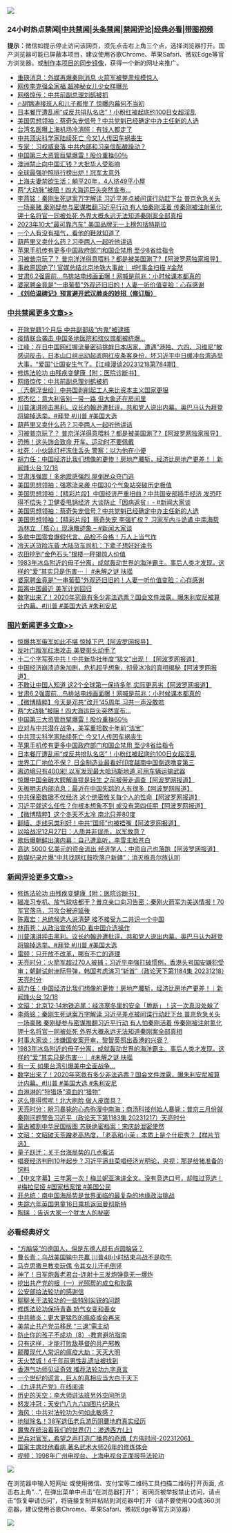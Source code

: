 ![](https://raw.githubusercontent.com/jsvpn/jsproxy/dev/64photo/fqnews-qr.jpg)

<div id="tt">
<h3>24小时热点禁闻|<a href="#%E4%B8%AD%E5%85%B1%E7%A6%81%E9%97%BB%E6%9B%B4%E5%A4%9A%E6%96%87%E7%AB%A0">中共禁闻</a>|<a href="#%E5%9B%BE%E7%89%87%E6%96%B0%E9%97%BB%E6%9B%B4%E5%A4%9A%E6%96%87%E7%AB%A0">头条禁闻</a>|<a href="#%E6%96%B0%E9%97%BB%E8%AF%84%E8%AE%BA%E6%9B%B4%E5%A4%9A%E6%96%87%E7%AB%A0">禁闻评论|<a href="#%E5%BF%85%E7%9C%8B%E7%BB%8F%E5%85%B8%E5%A5%BD%E6%96%87">经典必看</a>|<a href="https://fan1.xyz/3" target="_blank">带图视频</a></h3>
<div><b>提示：</b>微信如提示停止访问该网页，须先点击右上角三个点，选择浏览器打开。国产浏览器可能已屏蔽本项目，建议使用谷歌Chrome、苹果Safari、微软Edge等官方浏览器。或<a href="%E5%88%B6%E4%BD%9Cgit%E7%A6%81%E9%97%BB%E9%95%9C%E5%83%8F.md">制作本项目的同步镜像</a>，获得一个新的网址来推广。</div>
<ul>

<li><a href="/baitai/20231218/1975722.md">重磅消息：外媒再爆秦刚消息 火箭军被整肃规模惊人</a></li>
<li><a href="/baitai/20231218/1975766.md">网传李克强全家福 超神秘女儿少女样曝光</a></li>
<li><a href="/cbnews/20231219/1976118.md">网络惊传：中共前副总理刘鹤被抓</a></li>
<li><a href="/sohnews/20231219/1975965.md">🔥胡锦涛接班人和儿子都惨了 惊曝内幕何不当初</a></li>
<li><a href="/topimagenews/20231218/1975725.md">日本餐厅遭乱闹“成反共排队名店”！小粉红被起底约100日女超淫乱</a></li>
<li><a href="/cbnews/20231219/1975922.md">美国思想领袖：蔡奇失宠信号？中共党魁已经确定中办主任新的人选</a></li>
<li><a href="/baitai/20231218/1975768.md">台湾名医曝上海机场冷清照：有钱人都走了</a></li>
<li><a href="/topimagenews/20231219/1975947.md">中共顶尖科学家陆续死亡 今又1人传因车祸丧生</a></li>
<li><a href="/baitai/20231219/1975918.md">专家：习权威衰落 中共内部和习亲信酝酿躁动？</a></li>
<li><a href="/topimagenews/20231219/1975960.md">中国第三大资管巨擘爆雷！股价重挫60％</a></li>
<li><a href="/cnnews/20231219/1975948.md">澳洲禁止向中国汇钱？大批华人受影响</a></li>
<li><a href="/worldnews/20231218/1975800.md">全球最强护照排行榜出炉！冠军太意外</a></li>
<li><a href="/cnnews/20231219/1975971.md">上海夫妻禁欲生活：躺平20年，4人挤49平小屋</a></li>
<li><a href="/topimagenews/20231219/1976012.md">两“大动脉”被阻！四大海运巨头突然宣布…</a></li>
<li><a href="/comments/20231219/1975955.md">李燕铭：秦刚生死谜案万字解读 习近平差点被间谍行动赶下台 普京危急关头一场豪赌 秦刚疑参与密谋推翻习近平行动 有人怕秦刚活着 传秦刚被注射氰化钾十名将官一同被处死 外界大概永远无法知道秦刚案全部真相</a></li>
<li><a href="/cnnews/20231219/1975836.md">2023年10大“最可靠汽车” 美国品牌无一上榜包括特斯拉</a></li>
<li><a href="/lifebaike/20231218/1975706.md">一个人有没有福气，看他的鞋就知道了</a></li>
<li><a href="/cbnews/20231219/1976014.md">葫芦里又卖什么药？习李两人一起听他讲话</a></li>
<li><a href="/topimagenews/20231218/1975819.md">苹果手机传有更多中国政府部门和国企禁用 至少8省给指令</a></li>
<li><a href="/cbnews/20231219/1976013.md">习被普京玩了？ 普京洋洋得意喂料？都是被美国涮了?【阿波罗网独家报导】</a></li>
<li><a href="/sohnews/20231219/1975890.md">事故原因绝了! 官媒总结北京地铁大事故｜ #时事金扫描 #金然</a></li>
<li><a href="/topimagenews/20231219/1976066.md">甘肃6.2强震前…鸟排站电线画面曝！网喊是前兆：小时候课本都真的</a></li>
<li><a href="/cbnews/20231218/1975737.md">婆家聘金竟是“一串葡萄”外观还旧旧的！人妻一听价值变脸：心存感谢</a></li>
<li><b><a href="/comments/20200207/1272816.md" target="_blank">《刘伯温碑记》预言避开武汉肺炎的妙招（修订版）</a></b></li>
</ul>
</div>

<div class="catlist">
<h3><a href="/cbnews/" target="_blank">中共禁闻</a><span><a href="/cbnews/" target="_blank" rel="nofollow">更多文章>></a></span></h3>
<ul>
<li><a href="/cbnews/20231219/1976149.md" target="_blank">开除党籍1个月后 中共副部级“内鬼”被逮捕</a></li>
<li><a href="/cbnews/20231219/1976144.md" target="_blank">疫情联合袭击 中国多地医院和殡仪馆都被挤爆…</a></li>
<li><a href="/cbnews/20231219/1976129.md" target="_blank">江峰：在日中国网红握流量密码挑衅日本店家，遭遇”港独、六四、习维尼“敏感词反击，日本山口组出动起底网红皮条客身份，坏习近平中日缓冲台湾选举大事，“爱国”让国安生气了。【江峰漫谈20231218第784期】</a></li>
<li><a href="/comments/20231219/1903314.md" target="_blank">修炼法轮功 由残疾变健康【附：医院诊断书】</a></li>
<li><a href="/cbnews/20231219/1976118.md" target="_blank">网络惊传：中共前副总理刘鹤被抓</a></li>
<li><a href="/cbnews/20231219/1976095.md" target="_blank">〖兲朝浮世绘〗中共国剥削起工人来比资本主义国家更狠</a></li>
<li><a href="/cbnews/20231219/1976067.md" target="_blank">郑杰忆：意大利告别一带一路 但大象还在房间里</a></li>
<li><a href="/comments/20231219/1976030.md" target="_blank">川普演讲抨击黑利。议长约翰逊遭批评，共和党人说出内幕。奥巴马认为拜登将输掉选举。#拜登 #川普 #美国大选</a></li>
<li><a href="/cbnews/20231219/1976014.md" target="_blank">葫芦里又卖什么药？习李两人一起听他讲话</a></li>
<li><a href="/cbnews/20231219/1976013.md" target="_blank">习被普京玩了？ 普京洋洋得意喂料？都是被美国涮了?【阿波罗网独家报导】</a></li>
<li><a href="/cbnews/20231219/1975986.md" target="_blank">恐怖！这头饰会致命 开车、运动时不要佩戴</a></li>
<li><a href="/cbnews/20231219/1975985.md" target="_blank">社死：小伙舔灯杆冻住舌头 警察：以为他在小便</a></li>
<li><a href="/comments/20231219/1975980.md" target="_blank">胡力任：中国经济比我们想像的更惨！房地产腰斩，经济比房地产更差！｜新闻烽火台 12/18</a></li>
<li><a href="/cbnews/20231219/1975961.md" target="_blank">甘肃浅强震！多地震感强烈 屋倒民众夺门逃</a></li>
<li><a href="/cbnews/20231219/1975931.md" target="_blank">美国思想领袖：强寒流来袭 中国30个气象站突破历史极值</a></li>
<li><a href="/cbnews/20231219/1975930.md" target="_blank">美国思想领袖：【精彩片段】中国经济严重扭曲？中共国安部插手经济 发恐吓得不偿失？卫健委甩锅经济 大谈防止「因病返贫」- #新闻大家谈</a></li>
<li><a href="/cbnews/20231219/1975922.md" target="_blank">美国思想领袖：蔡奇失宠信号？中共党魁已经确定中办主任新的人选</a></li>
<li><a href="/cbnews/20231219/1975921.md" target="_blank">美国思想领袖：【精彩片段】蔡奇失宠 李强扩权？ 习家军内斗诡谲 中南海帮派林立 「核心」现涣散迹象 &#8211; #新闻大家谈</a></li>
<li><a href="/cbnews/20231219/1975822.md" target="_blank">多款中国零食爆假代言、品检不合格！万人上当气炸</a></li>
<li><a href="/cbnews/20231218/1975813.md" target="_blank">冷天送货险冻昏 大陆货车司机：下辈子想好好读书</a></li>
<li><a href="/cbnews/20231218/1975812.md" target="_blank">农田挖到“金色石头”银楼一秤揭惊人价值</a></li>
<li><a href="/comments/20231218/1975749.md" target="_blank">1983年冰岛附近的母子分离，成就轰动世界的海洋霸主。事后人类才发现，这样的“爱”其实只是伤害⋯｜ #未解之谜 扶摇</a></li>
<li><a href="/cbnews/20231218/1975737.md" target="_blank">婆家聘金竟是“一串葡萄”外观还旧旧的！人妻一听价值变脸：心存感谢</a></li>
<li><a href="/cbnews/20231218/1975700.md" target="_blank">距离中国最近 美军计划回归</a></li>
<li><a href="/comments/20231218/1975687.md" target="_blank">数字出来了！2020年究竟有多少非法选票？国会文件泄露，曝朱利安尼被算计内幕。#川普 #美国大选 #朱利安尼</a></li>

</ul>
</div>
<div class="catlist">
<h3><a href="/topimagenews/" target="_blank">图片新闻</a><span><a href="/topimagenews/" target="_blank" rel="nofollow">更多文章>></a></span></h3>
<ul>
<li><a href="/topimagenews/20231219/1976162.md" target="_blank">惊爆共军俄军如此不堪 惊掉下巴【阿波罗网报导】</a></li>
<li><a href="/topimagenews/20231219/1976161.md" target="_blank">反叶门叛军红海攻击 美要带头动手了</a></li>
<li><a href="/topimagenews/20231219/1976143.md" target="_blank">十二个字写死中共！中共新华社年度“猛文”出现！【阿波罗网报道】</a></li>
<li><a href="/topimagenews/20231219/1976130.md" target="_blank">中国经济崩溃迹象加剧，危机超乎想象，彻骨冰冷的真相揭秘【阿波罗网报道】</a></li>
<li><a href="/topimagenews/20231219/1976089.md" target="_blank">不敢让中国人知道 这2个全球第一保持多年 实际更恶劣【阿波罗网报道】</a></li>
<li><a href="/topimagenews/20231219/1976066.md" target="_blank">甘肃6.2强震前…鸟排站电线画面曝！网喊是前兆：小时候课本都真的</a></li>
<li><a href="/topimagenews/20231219/1976065.md" target="_blank">【微博精粹】今天是邓共“改开”45周年 习共一声没敢吭</a></li>
<li><a href="/topimagenews/20231219/1976012.md" target="_blank">两“大动脉”被阻！四大海运巨头突然宣布…</a></li>
<li><a href="/topimagenews/20231219/1975960.md" target="_blank">中国第三大资管巨擘爆雷！股价重挫60％</a></li>
<li><a href="/topimagenews/20231219/1975959.md" target="_blank">应对与中共潜在战争，美军重拾数十年前“法宝”</a></li>
<li><a href="/topimagenews/20231219/1975947.md" target="_blank">中共顶尖科学家陆续死亡 今又1人传因车祸丧生</a></li>
<li><a href="/topimagenews/20231218/1975819.md" target="_blank">苹果手机传有更多中国政府部门和国企禁用 至少8省给指令</a></li>
<li><a href="/topimagenews/20231218/1975725.md" target="_blank">日本餐厅遭乱闹“成反共排队名店”！小粉红被起底约100日女超淫乱</a></li>
<li><a href="/topimagenews/20231218/1975724.md" target="_blank">世界工厂地位不保？ 日企制造业最看好印度越南中国倒退噜变第三</a></li>
<li><a href="/topimagenews/20231218/1975719.md" target="_blank">离边境只有400米! 以军发现最大哈玛斯地道 可用车辆运输武器</a></li>
<li><a href="/topimagenews/20231218/1975671.md" target="_blank">惊爆中国金融大鳄解直锟是轻生 之前被带走调查【阿波罗网报道】</a></li>
<li><a href="/topimagenews/20231218/1975663.md" target="_blank">矢板明夫内部消息：最近在中国失踪的人有很多【阿波罗网报道】</a></li>
<li><a href="/topimagenews/20231218/1975661.md" target="_blank">中共保密数据不仅经济 这个绝密攸关每个人的性命【阿波罗网报道】</a></li>
<li><a href="/topimagenews/20231218/1975652.md" target="_blank">习近平就这么任性？你根本想象不到 或没有第四任期【阿波罗网报道】</a></li>
<li><a href="/topimagenews/20231218/1975605.md" target="_blank">【微博精粹】这个冬天不太冷 南北只差80度</a></li>
<li><a href="/topimagenews/20231218/1975604.md" target="_blank">翻墙、走线另类利好！中共“国师”也被捂嘴【阿波罗网报道】</a></li>
<li><a href="/topimagenews/20231218/1975514.md" target="_blank">以哈战况12月27日：人质并非误杀，以军故意？</a></li>
<li><a href="/topimagenews/20231218/1975499.md" target="_blank">歌后曝朝鲜出演内幕：自己遭监听，李雪主脸苍白</a></li>
<li><a href="/topimagenews/20231217/1975358.md" target="_blank">高达 5000 亿美元的资金流出 经济学人：中资自己也落跑【阿波罗网报道】</a></li>
<li><a href="/topimagenews/20231217/1975349.md" target="_blank">欧媒纪录片爆“中共找网红鼓吹落户新疆”：消灭维吾尔族认同</a></li>

</ul>
</div>
<div class="catlist">
<h3><a href="/comments/" target="_blank">新闻评论</a><span><a href="/comments/" target="_blank" rel="nofollow">更多文章>></a></span></h3>
<ul>
<li><a href="/comments/20231219/1903314.md" target="_blank">修炼法轮功 由残疾变健康【附：医院诊断书】</a></li>
<li><a href="/comments/20231219/1976105.md" target="_blank">瞄准习专机、放气球啥都干？普京亲口向习告密：秦刚火箭军为美送情报！70军官落马，习攻台被迫延後</a></li>
<li><a href="/comments/20231219/1976073.md" target="_blank">陈嘉宏：总统候选人说清楚 接不接受九二共识一个中国</a></li>
<li><a href="/comments/20231219/1976072.md" target="_blank">林雨苍：从政治宣传的5D 看中国介选操作</a></li>
<li><a href="/comments/20231219/1976030.md" target="_blank">川普演讲抨击黑利。议长约翰逊遭批评，共和党人说出内幕。奥巴马认为拜登将输掉选举。#拜登 #川普 #美国大选</a></li>
<li><a href="/comments/20231219/1975989.md" target="_blank">雷颐：只开放不改革，哪有不亡的道理</a></li>
<li><a href="/comments/20231219/1975982.md" target="_blank">天亮时分：火箭军超过70人被捕；习近平李强打破惯例，香港头号国安嫌犯受审；朝鲜试射洲际导弹，韩国考虑演习“斩首”（政论天下第1184集 20231218）天亮时分</a></li>
<li><a href="/comments/20231219/1975980.md" target="_blank">胡力任：中国经济比我们想像的更惨！房地产腰斩，经济比房地产更差！｜新闻烽火台 12/18</a></li>
<li><a href="/comments/20231219/1975958.md" target="_blank">文昭：北京12·14地铁追尾：经济寒冬里的安全「脆断」！这一次真没处躲了</a></li>
<li><a href="/comments/20231219/1975955.md" target="_blank">李燕铭：秦刚生死谜案万字解读 习近平差点被间谍行动赶下台 普京危急关头一场豪赌 秦刚疑参与密谋推翻习近平行动 有人怕秦刚活着 传秦刚被注射氰化钾十名将官一同被处死 外界大概永远无法知道秦刚案全部真相</a></li>
<li><a href="/comments/20231218/1975794.md" target="_blank">时事大家谈：涉嫌国安案开审，黎智英照出香港的兴衰？</a></li>
<li><a href="/comments/20231218/1975749.md" target="_blank">1983年冰岛附近的母子分离，成就轰动世界的海洋霸主。事后人类才发现，这样的“爱”其实只是伤害⋯｜ #未解之谜 扶摇</a></li>
<li><a href="/comments/20231218/1975703.md" target="_blank">有一天 如果台湾引爆美中全面战争…</a></li>
<li><a href="/comments/20231218/1975687.md" target="_blank">数字出来了！2020年究竟有多少非法选票？国会文件泄露，曝朱利安尼被算计内幕。#川普 #美国大选 #朱利安尼</a></li>
<li><a href="/comments/20231218/1975682.md" target="_blank">血淋淋的“狩猎场”滴血的“猎物”</a></li>
<li><a href="/comments/20231218/1975607.md" target="_blank">这么瘆得慌呢！北大刷脸 做人皮面具？</a></li>
<li><a href="/comments/20231218/1975583.md" target="_blank">天亮时分：盼习暴毙的心态弥漫中南海；商汤科技创始人暴毙；普京三月份就秦刚问题警告习近平（政论天下第1183集 20231217）天亮时分</a></li>
<li><a href="/comments/20231218/1975547.md" target="_blank">蒙古被割中华民国版图 苏联绝密档案：宋庆龄泄密使然</a></li>
<li><a href="/comments/20231218/1975543.md" target="_blank">文昭：文昭破天荒蹭老高热度，「老高和小茉」本质上是个什麽秀？【样片节选】</a></li>
<li><a href="/comments/20231218/1975535.md" target="_blank">量子跃迁：关于台海局势的几点看法</a></li>
<li><a href="/comments/20231218/1975531.md" target="_blank">唱衰经济判刑10年起步？习近平逼韭菜唱经济光明论，央视：那是给猪准备的饲料</a></li>
<li><a href="/comments/20231217/1975418.md" target="_blank">【中文字幕】三年第一次！梅兰妮亚演讲全文。没有竞选口号，却胜过竞选！#梅拉尼娅  #国家档案馆 #美国公民</a></li>
<li><a href="/comments/20231217/1975413.md" target="_blank">菲总统：南中国海局势是世界面临的最复杂的地缘政治挑战</a></li>
<li><a href="/comments/20231217/1975412.md" target="_blank">失踪六年英国男童16日乘机返回曼彻斯特</a></li>
<li><a href="/comments/20231217/1975304.md" target="_blank">陶瑞 ：告诉大家一个犹太人的秘密</a></li>

</ul>
</div>

<div class="catlist">
<h3>必看经典好文</h3>
<ul>
<li><a href="/comments/20220129/1685716.md" target="_blank">“方脑袋”的德国人，但是东德人却有点圆脑袋？</a></li>
<li><a href="/comments/20230511/1882985.md" target="_blank">曹长青：乌战美国输中共赢,川普48小时结束乌战不是吹牛</a></li>
<li><a href="/lifebaike/20180921/1001202.md" target="_blank">马克思撒旦教卖玩偶 令其女儿汗毛倒竖</a></li>
<li><a href="/cnnews/aboluonews/20150422/388322.md" target="_blank">神了！日军炮轰老君台-连射十三发炮弹竟无一爆炸</a></li>
<li><a href="/comments/20200629/1352460.md" target="_blank">挖出共产党的根（一）光照帮的成立和败露</a></li>
<li><a href="/aomi/history/20210111/1465363.md" target="_blank">公安部给法轮功的感谢信</a></li>
<li><a href="/comments/20190417/1114875.md" target="_blank">聊聊关于法轮功的一些特别尖锐的问题</a></li>
<li><a href="/cbnews/20210720/1590052.md" target="_blank">修炼法轮功保持青春 娇气女变和善女</a></li>
<li><a href="/comments/20200211/1275071.md" target="_blank">中共肺炎：更大更猛烈的瘟疫或会再来</a></li>
<li><a href="/cbnews/20201004/1408019.md" target="_blank">美禁止共产党员移民 “三退”需主动</a></li>
<li><a href="/comments/20230923/1937654.md" target="_blank">防止你的孩子不成功（8）-教育避坑指南</a></li>
<li><a href="/comments/20220127/1684835.md" target="_blank">只有这样，才能打败敌基督的共产邪教</a></li>
<li><a href="/comments/20200619/783185.md" target="_blank">颠覆现代人常识的瘟疫大劫：天灭大明</a></li>
<li><a href="/ccpdope/20181219/1049286.md" target="_blank">天火焚城！4千年前男性乱遗址被找到</a></li>
<li><a href="/comments/20200517/1330064.md" target="_blank">香港气功师见证奇效 推荐法轮功九字真言</a></li>
<li><a href="/comments/20200621/1348067.md" target="_blank">一个世纪的谎言，巨人的真相应当大白于天下</a></li>
<li><a href="/bookonline/20131116/201057.md" target="_blank">《九评共产党》在线阅读</a></li>
<li><a href="/tculture/20121025/73064.md" target="_blank">历史的天空：李大师讲法班另外空间所见</a></li>
<li><a href="/comments/20200604/783200.md" target="_blank">怒发冲冠：天安门八九六四图片纪录片</a></li>
<li><a href="/comments/20191218/1228234.md" target="_blank">海风：中共对法轮功为何如此敏感？</a></li>
<li><a href="/cbnews/20200531/1337381.md" target="_blank">地狱除名！38军退伍老兵游历阴曹地府真实经历</a></li>
<li><a href="/topimagenews/20180527/948369.md" target="_blank">魔鬼在统治着我们的世界(7)：渗透西方(上)</a></li>
<li><a href="/comments/20231207/1970628.md" target="_blank">民兵对官军，希望之声打造广播界的奇蹟【方伟时间-20231206】</a></li>
<li><a href="/cbnews/20220514/1732764.md" target="_blank">国家主席找他看病 著名武术大师26年的修炼体会</a></li>
<li><a href="/topimagenews/20180331/921716.md" target="_blank">视频：1998年广州电视台、上海电视台正面报导法轮功</a></li>

</ul>
</div>

![](https://raw.githubusercontent.com/jsvpn/jsproxy/dev/64photo/fqnews-qr.jpg)

在浏览器中输入短网址 或使用微信、支付宝等二维码工具扫描二维码打开页面, 点击右上角"...", 在弹出菜单中点击“在浏览器打开”； 若网页被举报禁止访问，请点击“恢复申请访问”，将链接复制并粘贴到浏览器中打开（请不要使用QQ或360浏览器，建议使用谷歌Chrome、苹果Safari、微软Edge等官方浏览器）

![](https://raw.githubusercontent.com/jsvpn/jsproxy/dev/64photo/wx.jpg)
